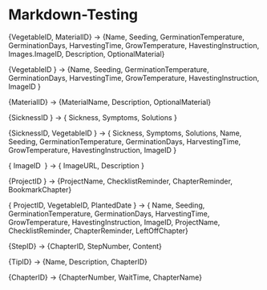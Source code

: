 # Markdown-Testing
{VegetableID, MaterialID} -> {Name, Seeding, GerminationTemperature, GerminationDays, HarvestingTime, GrowTemperature, HavestingInstruction, Images.ImageID, Description, OptionalMaterial}

{VegetableID } -> {Name, Seeding, GerminationTemperature, GerminationDays, HarvestingTime, GrowTemperature, HavestingInstruction, ImageID }

{MaterialID} -> {MaterialName, Description, OptionalMaterial}

{SicknessID } -> { Sickness, Symptoms, Solutions }

{SicknessID, VegetableID } -> { Sickness, Symptoms, Solutions, Name, Seeding, GerminationTemperature, GerminationDays, HarvestingTime, GrowTemperature, HavestingInstruction, ImageID }

{ ImageID  } -> { ImageURL, Description }

{ProjectID } -> {ProjectName, ChecklistReminder, ChapterReminder, BookmarkChapter}

{ ProjectID, VegetableID, PlantedDate } -> { Name, Seeding, GerminationTemperature, GerminationDays, HarvestingTime, GrowTemperature, HavestingInstruction, ImageID, ProjectName, ChecklistReminder, ChapterReminder, LeftOffChapter}

{StepID} -> {ChapterID, StepNumber, Content}

{TipID} -> {Name, Description, ChapterID}

{ChapterID} -> {ChapterNumber, WaitTime, ChapterName}
